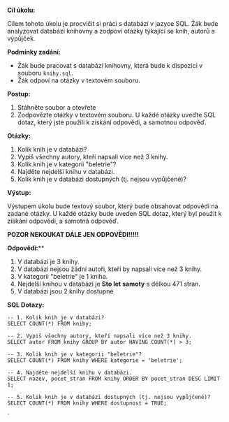 
**Cíl úkolu:**

Cílem tohoto úkolu je procvičit si práci s databází v jazyce SQL. Žák bude analyzovat databázi knihovny a zodpoví otázky týkající se knih, autorů a výpůjček.

**Podmínky zadání:**

- Žák bude pracovat s databází knihovny, která bude k dispozici v souboru `knihy.sql`.
- Žák odpoví na otázky v textovém souboru.

**Postup:**

1. Stáhněte soubor a otevřete
2. Zodpovězte otázky v textovém souboru. U každé otázky uveďte SQL dotaz, který jste použili k získání odpovědi, a samotnou odpověď.

**Otázky:**

1. Kolik knih je v databázi?
2. Vypiš všechny autory, kteří napsali více než 3 knihy.
3. Kolik knih je v kategorii "beletrie"?
4. Najděte nejdelší knihu v databázi.
5. Kolik knih je v databázi dostupných (tj. nejsou vypůjčené)?

**Výstup:**

Výstupem úkolu bude textový soubor, který bude obsahovat odpovědi na zadané otázky. U každé otázky bude uveden SQL dotaz, který byl použit k získání odpovědi, a samotná odpověď.








**POZOR NEKOUKAT DÁLE JEN ODPOVĚDI!!!!!**



**Odpovědi:****


1. V databázi je 3 knihy.
2. V databázi nejsou žádní autoři, kteří by napsali více než 3 knihy.
3. V kategorii "beletrie" je 1 kniha.
4. Nejdelší knihou v databázi je **Sto let samoty** s délkou 471 stran.
5. V databázi jsou 2 knihy dostupné


**SQL Dotazy:**

```
-- 1. Kolik knih je v databázi?
SELECT COUNT(*) FROM knihy;

-- 2. Vypiš všechny autory, kteří napsali více než 3 knihy.
SELECT autor FROM knihy GROUP BY autor HAVING COUNT(*) > 3;

-- 3. Kolik knih je v kategorii "beletrie"?
SELECT COUNT(*) FROM knihy WHERE kategorie = 'beletrie';

-- 4. Najděte nejdelší knihu v databázi.
SELECT nazev, pocet_stran FROM knihy ORDER BY pocet_stran DESC LIMIT 1;

-- 5. Kolik knih je v databázi dostupných (tj. nejsou vypůjčené)?
SELECT COUNT(*) FROM knihy WHERE dostupnost = TRUE;
```
`